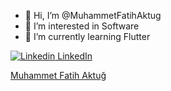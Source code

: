 - 👋 Hi, I’m @MuhammetFatihAktug
- 👀 I’m interested in Software
- 🌱 I’m currently learning Flutter

[![Linkedin](https://i.stack.imgur.com/gVE0j.png) LinkedIn](https://www.linkedin.com/in/muhammetfatihaktug)&nbsp;


<div class="badge-base LI-profile-badge" data-locale="tr_TR" data-size="medium" data-theme="dark" data-type="VERTICAL" data-vanity="muhammetfatihaktug" data-version="v1"><a class="badge-base__link LI-simple-link" href="https://tr.linkedin.com/in/muhammetfatihaktug?trk=profile-badge">Muhammet Fatih Aktuğ</a></div>
              
